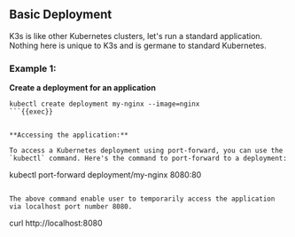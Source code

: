 ## Basic Deployment

K3s is like  other Kubernetes clusters, let's run a standard application. Nothing here is unique to K3s and is germane to standard Kubernetes.


### Example 1: 


**Create a deployment for an application**

```
kubectl create deployment my-nginx --image=nginx
```{{exec}}


**Accessing the application:** 

To access a Kubernetes deployment using port-forward, you can use the `kubectl` command. Here's the command to port-forward to a deployment:

```
kubectl port-forward deployment/my-nginx 8080:80
```{{exec}}

The above command enable user to temporarily access the application via localhost port number 8080.

```
curl http://localhost:8080
```{{exec}}